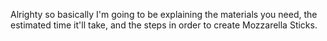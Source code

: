 Alrighty so basically I'm going to be explaining the materials you need, the estimated time it'll take, and the steps in order to create Mozzarella Sticks. 